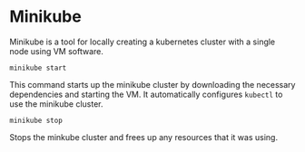 # Minikube

Minikube is a tool for locally creating a kubernetes cluster with a single node using VM software.

```text
minikube start
```

This command starts up the minikube cluster by downloading the necessary dependencies and starting the VM. It automatically configures `kubectl` to use the minikube cluster.

```text
minikube stop
```

Stops the minkube cluster and frees up any resources that it was using.

